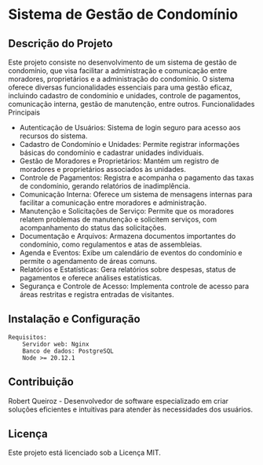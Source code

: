 # Sistema de Gestão de Condomínio

## Descrição do Projeto

Este projeto consiste no desenvolvimento de um sistema de gestão de condomínio, que visa facilitar a administração e comunicação entre moradores, proprietários e a administração do condomínio. O sistema oferece diversas funcionalidades essenciais para uma gestão eficaz, incluindo cadastro de condomínio e unidades, controle de pagamentos, comunicação interna, gestão de manutenção, entre outros.
Funcionalidades Principais

- Autenticação de Usuários: Sistema de login seguro para acesso aos recursos do sistema.
- Cadastro de Condomínio e Unidades: Permite registrar informações básicas do condomínio e cadastrar unidades individuais.
- Gestão de Moradores e Proprietários: Mantém um registro de moradores e proprietários associados às unidades.
- Controle de Pagamentos: Registra e acompanha o pagamento das taxas de condomínio, gerando relatórios de inadimplência.
- Comunicação Interna: Oferece um sistema de mensagens internas para facilitar a comunicação entre moradores e administração.
- Manutenção e Solicitações de Serviço: Permite que os moradores relatem problemas de manutenção e solicitem serviços, com acompanhamento do status das solicitações.
- Documentação e Arquivos: Armazena documentos importantes do condomínio, como regulamentos e atas de assembleias.
- Agenda e Eventos: Exibe um calendário de eventos do condomínio e permite o agendamento de áreas comuns.
- Relatórios e Estatísticas: Gera relatórios sobre despesas, status de pagamentos e oferece análises estatísticas.
- Segurança e Controle de Acesso: Implementa controle de acesso para áreas restritas e registra entradas de visitantes.

## Instalação e Configuração

    Requisitos:
        Servidor web: Nginx
        Banco de dados: PostgreSQL
        Node >= 20.12.1


## Contribuição

Robert Queiroz - Desenvolvedor de software especializado em criar soluções eficientes e intuitivas para atender às necessidades dos usuários.
    
## Licença

Este projeto está licenciado sob a Licença MIT.
